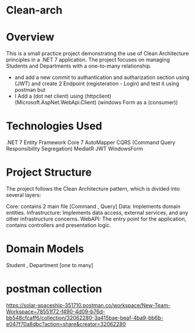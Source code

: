 # Clean-arch

# Overview
This is a small practice project demonstrating the use of Clean Architecture principles in a .NET 7 application. The project focuses on managing Students and Departments with a one-to-many relationship.
+ and add a new commit to authantication and autharization section using (JWT) and create 2 Endpoint (registeration - Login) and test it using postman but
+ I Add a (dot net client) using (httpclient) (Microsoft.AspNet.WebApi.Client) (windows Form as a (consumer))   
# Technologies Used
.NET 7 
Entity Framework Core 7
AutoMapper
CQRS (Command Query Responsibility Segregation)
MediatR
JWT 
WindowsForm 
# Project Structure
The project follows the Clean Architecture pattern, which is divided into several layers:

Core: contains 2 main file [Command , Query]
Data: Implements domain entities.
Infrastructure: Implements data access, external services, and any other infrastructure concerns.
WebAPI: The entry point for the application, contains controllers and presentation logic.

# Domain Models
Student , Department [one to many] 
# postman collection 
https://solar-spaceship-351710.postman.co/workspace/New-Team-Workspace~78551f72-f490-4d09-b76d-bb548cfcaff6/collection/32062280-3a415bae-beaf-4ba9-bb6b-e047f70a8dbc?action=share&creator=32062280
